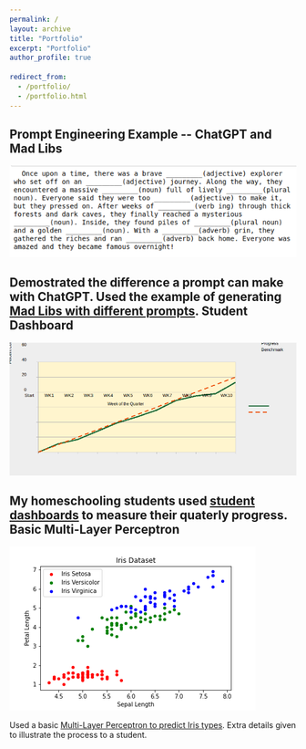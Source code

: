 ```yaml
---
permalink: /
layout: archive
title: "Portfolio"
excerpt: "Portfolio"
author_profile: true

redirect_from: 
  - /portfolio/
  - /portfolio.html
---
```


Prompt Engineering Example -- ChatGPT and Mad Libs
------

<img src="/images/MadLibGenerated.png">

Demostrated the difference a prompt can make with ChatGPT.  Used the example of generating [Mad Libs with different prompts](https://github.com/JennySteichen/JennySteichen.github.io/blob/master/_portfolio/ChatGPT_MadLib_Generator.ipynb).
Student Dashboard
------

<img src="/images/student_dashboard.png">

My homeschooling students used [student dashboards](https://github.com/JennySteichen/JennySteichen.github.io/blob/master/_portfolio/Student%20Dashboard.fods) to measure their quaterly progress.
Basic Multi-Layer Perceptron
------

<img src="/images/iris_data_scatterplot.png">

Used a basic [Multi-Layer Perceptron to predict Iris types](https://github.com/JennySteichen/JennySteichen.github.io/blob/master/_portfolio/ML%20Iris%20Classification/ML%20Iris%20Classification.ipynb).  Extra details given to illustrate the process to a student.

